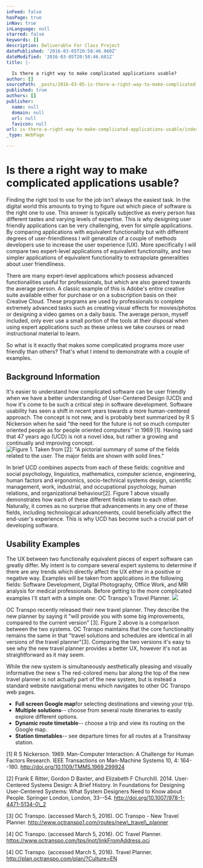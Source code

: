 ```yaml
---
inFeed: false
hasPage: true
inNav: true
inLanguage: null
starred: false
keywords: []
description: Deliverable For Class Project
datePublished: '2016-03-05T20:58:46.960Z'
dateModified: '2016-03-05T20:58:46.681Z'
title: |-

  Is there a right way to make complicated applications usable?
author: []
sourcePath: _posts/2016-03-05-is-there-a-right-way-to-make-complicated-applications-usable.md
published: true
authors: []
publisher:
  name: null
  domain: null
  url: null
  favicon: null
url: is-there-a-right-way-to-make-complicated-applications-usable/index.html
_type: WebPage

---
```

# Is there a right way to make complicated applications usable?

Finding the right tool to use for the job isn't always the easiest task. In the digital world this amounts to trying to figure out which piece of software is the right one to use. This answer is typically subjective as every person has different tastes and varying levels of expertise. This is why designing user friendly applications can be very challenging, even for simple applications. By comparing applications with equivalent functionality but with different degrees of user-friendliness I will generalize of a couple of methods developers use to increase the user experience (UX). More specifically I will compare two expert-level applications of equivalent functionality, and two simpler applications of equivalent functionality to extrapolate generalities about user friendliness.

There are many expert-level applications which possess advanced functionalities useful for professionals, but which are also geared towards the average person. A classic example of this is Adobe's entire creative suite available either for purchase or on a subscription basis on their Creative Cloud. These programs are used by professionals to complete extremely advanced tasks such as creating visual effects for movies/photos or designing a video games on a daily basis. The average person, myself included, only ever use a small portion of the tools at their disposal when using expert applications such as these unless we take courses or read instructional material to learn.

So what is it exactly that makes some complicated programs more user friendly than others? That's what I intend to demonstrate with a couple of examples.

## Background Information

It's easier to understand how complicated software can be user friendly when we have a better understanding of User-Centered Design (UCD) and how it's come to be such a critical step in software development. Software usability has seen a shift in recent years towards a more human-centered approach. The concept is not new, and is probably best summarized by R S Nickerson when he said "the need for the future is not so much computer oriented people as for people oriented computers'' in 1969 \[1\]. Having said that 47 years ago (UCD) is not a novel idea, but rather a growing and continually and improving concept.
![Figure 1. Taken from [2]: "A pictorial summary of some of the fields related to the user. The major fields are shown with solid lines."](https://s3-us-west-2.amazonaws.com/the-grid-img/p/981c694f93d56cc9381638a6db49e45f415c3cbd.png)

In brief UCD combines aspects from each of these fields: cognitive and social psychology, linguistics, mathematics, computer science, engineering, human factors and ergonomics, socio-technical systems design, scientific management, work, industrial, and occupational psychology, human relations, and organizational behaviour\[2\]. Figure 1 above visually demonstrates how each of these different fields relate to each other. Naturally, it comes as no surprise that advancements in any one of these fields, including technological advancements, could beneficially affect the end-user's experience. This is why UCD has become such a crucial part of developing software.

## Usability Examples

The UX between two functionally equivalent pieces of expert software can greatly differ. My intent is to compare several expert systems to determine if there are any trends which directly affect the UX either in a positive or negative way. Examples will be taken from applications in the following fields: Software Development, Digital Photography, Office Work, and MRI analysis for medical professionals. Before getting to the more complicated examples I'll start with a simple one: OC Transpo's Travel Planner.
![](https://the-grid-user-content.s3-us-west-2.amazonaws.com/79f7263b-6470-4fb4-b1c0-0239f16eeeb7.jpg)

OC Transpo recently released their new travel planner. They describe the new planner by saying it "will provide you with some big improvements, compared to the current version" \[3\]. Figure 2 above is a comparison between the two systems. OC Transpo maintains that the core functionality remains the same in that "travel solutions and schedules are identical in all versions of the travel planner"\[3\]. Comparing the two versions it's easy to see why the new travel planner provides a better UX, however it's not as straightforward as it may seem.

While the new system is simultaneously aesthetically pleasing and visually informative the new s The red-colored menu bar along the top of the new travel planner is not actually part of the new system, but is instead a standard website navigational menu which navigates to other OC Transpo web pages.

* **Full screen Google map**for selecting destinations and viewing your trip.
* **Multiple solutions**-- choose from several route itineraries to easily explore different options.
* **Dynamic route timetable**-- choose a trip and view its routing on the Google map.
* **Station timetables**-- see departure times for all routes at a Transitway station.

\[1\] R S Nickerson. 1969\. Man-Computer Interaction: A Challenge for Human Factors Research. IEEE Transactions on Man-Machine Systems 10, 4: 164--180\. http://doi.org/10.1109/TMMS.1969.299924

\[2\] Frank E Ritter, Gordon D Baxter, and Elizabeth F Churchill. 2014\. User-Centered Systems Design: A Brief History. In Foundations for Designing User-Centered Systems: What System Designers Need to Know about People. Springer London, London, 33--54\. http://doi.org/10.1007/978-1-4471-5134-0\_2

\[3\] OC Transpo. (accessed March 5, 2016). OC Transpo - New Travel Planner. http://www.octranspo1.com/routes/new\_travel\_planner

\[4\] OC Transpo. (accessed March 5, 2016). OC Travel Planner. https://www.octranspo.com/tps/jnot/linkFromAddress.oci

\[4\] OC Transpo. (accessed March 5, 2016). Travel Planner. http://plan.octranspo.com/plan/?Culture=EN